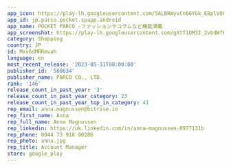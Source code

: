 ```yaml
---
app_icon: https://play-lh.googleusercontent.com/5ALBRWyvCn66YGk_E8plVOO5KTJznsjNsk6IOCxD1omTK43YA4qBO6LiM-Hy7IGB5FE
app_id: jp.parco.pocket.spapp.android
app_name: POCKET PARCO -ファッションやコラムなど機能満載
app_screenshot: https://play-lh.googleusercontent.com/gXtT1QM3I_2vbdWfKnGT9loKpRy5k7SUGgtyNmfAeAcDlv5BjZR7bgNfjKwJmdyNjC4
category: Shopping
country: JP
id: Mxv6dMRRmvah
language: en
most_recent_release: '2023-05-31T00:00:00'
publisher_id: '580634'
publisher_name: PARCO CO., LTD.
rank: '146'
release_count_in_past_year: '3'
release_count_in_past_year_category: 23
release_count_in_past_year_top_in_category: 41
rep_email: anna.magnussen@bitrise.io
rep_first_name: Anna
rep_full_name: Anna Magnussen
rep_linkedin: https://uk.linkedin.com/in/anna-magnussen-0977131b
rep_phone: 0044 73 918 00286
rep_photo: anna.jpg
rep_title: Account Manager
store: google_play
---
```

